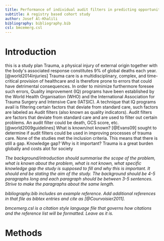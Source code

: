 ```yaml
---
title: Performance of individual audit filters in predicting opportunities for improvement in adult trauma patients
subtitle: A registry based cohort study
author: Josef Al-Khalili
bibliography: bibliography.bib
csl: bmcemerg.csl
---
```


Introduction
============
this is a study plan
Trauma, a physical injury of external origin together with the body's associated response constitutes 9% of global deaths each year. [@world2014injuries]
Trauma care is a multidisciplinary, complex, and time-critical provision of healthcare and is therefore prone to errors that could have detrimental 
consequences. In order to minimize furthermore foresee such errors, Quality improvement (IQ) programs have been established by the World Health Organisation (WHO) and the International Association for Trauma Surgery and Intensive Care (IATSIC). A technique that IQ programs avail is filtering certain factors that deviate from standard care, such factors are labeled as Audit filters (also known as quality indicators).
Audit filters are factors that deviate from standard care and are used to filter out certain problems. An audit filter could be death, GCS score, etc. [@world2009guidelines]
What is known/not known?
[@Evans09] sought to determine if audit filters could be used in improving processes of trauma care. None of the studies met the inclusion criteria. This means that there is still 
a gap. 
Knowledge gap?
Why is it important?
Trauma is a great burden globally and costs alot for society 

*The background/introduction should summarise the scope of the problem,
what is known about the problem, what is not known, what specific
knowledge gap the study is supposed to fill and why this is
important. It should end be stating the aim of the study. The
background should be 4-5 paragraphs long and each paragraph should be
between 3-5 sentences. Strive to make the paragraphs about the same
length.*

*bibliography.bib includes an example reference. Add additional
references in that file as bibtex entries and cite as
[@Courvoisier2011].*

*bmcemerg.csl is a citation style language file that governs how
citations and the reference list will be formatted. Leave as it is.*

Methods
=======
